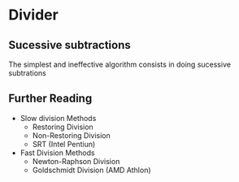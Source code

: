 # Divider

## Sucessive subtractions

The simplest and ineffective algorithm consists in doing sucessive subtrations 

## Further Reading

* Slow division Methods
  * Restoring Division
  * Non-Restoring Division
  * SRT (Intel Pentiun)
* Fast Division Methods
  * Newton-Raphson Division
  * Goldschmidt Division (AMD Athlon)
